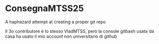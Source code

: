 # ConsegnaMTSS25
A haphazard attempt at creating a proper git repo

Il 3o contributore è lo stesso VladMTSS, però la console gitbash usata da casa ha usato il mio account non universitario di github
